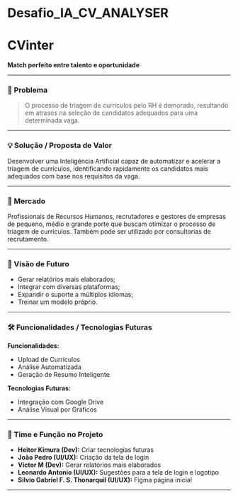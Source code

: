 # Desafio_IA_CV_ANALYSER
# CVinter
**Match perfeito entre talento e oportunidade**

---

### 🧩 Problema
> O processo de triagem de currículos pelo RH é demorado, resultando em atrasos na seleção de candidatos adequados para uma determinada vaga.

---

### 💡 Solução / Proposta de Valor
Desenvolver uma Inteligência Artificial capaz de automatizar e acelerar a triagem de currículos, identificando rapidamente os candidatos mais adequados com base nos requisitos da vaga.

---

### 🎯 Mercado
Profissionais de Recursos Humanos, recrutadores e gestores de empresas de pequeno, médio e grande porte que buscam otimizar o processo de triagem de currículos. Também pode ser utilizado por consultorias de recrutamento.

---

### 🔮 Visão de Futuro
- Gerar relatórios mais elaborados;
- Integrar com diversas plataformas;
- Expandir o suporte a múltiplos idiomas;
- Treinar um modelo próprio.

---

### 🛠️ Funcionalidades / Tecnologias Futuras

**Funcionalidades:**
- Upload de Currículos  
- Análise Automatizada  
- Geração de Resumo Inteligente  

**Tecnologias Futuras:**
- Integração com Google Drive  
- Análise Visual por Gráficos

---

### 👥 Time e Função no Projeto

- **Heitor Kimura (Dev):** Criar tecnologias futuras  
- **João Pedro (UI/UX):** Criação da tela de login  
- **Victor M (Dev):** Gerar relatórios mais elaborados  
- **Leonardo Antonio (UI/UX):** Sugestões para a tela de login e logotipo  
- **Silvio Gabriel F. S. Thonarquil (UI/UX):** Figma página inicial  

---

